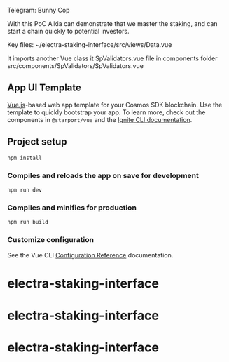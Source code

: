 Telegram: Bunny Cop

With this PoC Alkia can demonstrate that we master the staking, and can start a chain quickly to potential investors.

Key files:
 ~/electra-staking-interface/src/views/Data.vue
 
It imports another Vue class
it SpValidators.vue file in components folder
src/components/SpValidators/SpValidators.vue
 
## App UI Template

[Vue.js](https://vuejs.org/)-based web app template for your Cosmos SDK blockchain. Use the template to quickly bootstrap your app. To learn more, check out the components in `@starport/vue` and the [Ignite CLI documentation](https://docs.ignite.com/).

## Project setup

```
npm install
```

### Compiles and reloads the app on save for development

```
npm run dev
```

### Compiles and minifies for production

```
npm run build
```

### Customize configuration

See the Vue CLI [Configuration Reference](https://cli.vuejs.org/config/) documentation.
# electra-staking-interface
# electra-staking-interface
# electra-staking-interface
